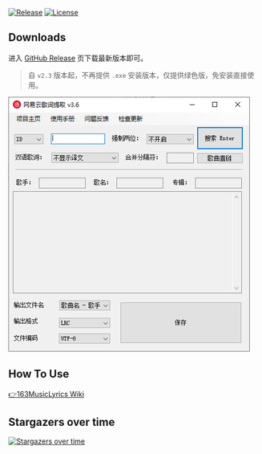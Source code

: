 [![Release](https://img.shields.io/github/v/release/jitwxs/163MusicLyrics.svg)](https://github.com/jitwxs/163MusicLyrics/releases)
[![License](https://img.shields.io/badge/License-Apache%202.0-blue.svg)](https://opensource.org/licenses/Apache-2.0)

## Downloads

进入 [GitHub Release](https://github.com/jitwxs/163MusicLyrics/releases) 页下载最新版本即可。

> 自 `v2.3` 版本起，不再提供 `.exe` 安装版本，仅提供绿色版，免安装直接使用。

![screenshot](./images/latest_version.png)

## How To Use

[👉163MusicLyrics Wiki](https://github.com/jitwxs/163MusicLyrics/wiki)

## Stargazers over time 

[![Stargazers over time](https://starchart.cc/jitwxs/163MusicLyrics.svg)](https://starchart.cc/jitwxs/163MusicLyrics) 

